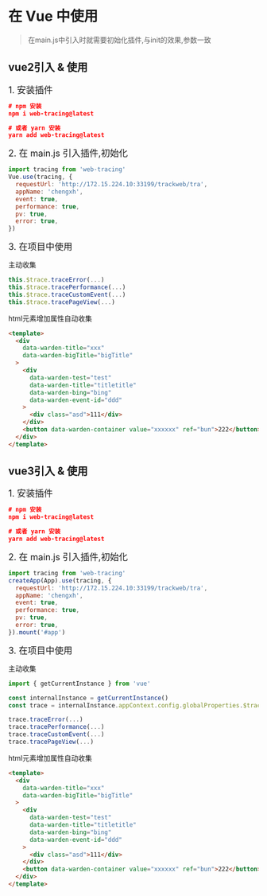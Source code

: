 # 在 Vue 中使用

> 在main.js中引入时就需要初始化插件,与init的效果,参数一致

## vue2引入 & 使用

<font size=4>1. 安装插件</font>

``` json
# npm 安装
npm i web-tracing@latest

# 或者 yarn 安装
yarn add web-tracing@latest
```

<font size=4>2. 在 main.js 引入插件,初始化</font>

``` js
import tracing from 'web-tracing'
Vue.use(tracing, {
  requestUrl: 'http://172.15.224.10:33199/trackweb/tra',
  appName: 'chengxh',
  event: true,
  performance: true,
  pv: true,
  error: true,
})
```

<font size=4>3. 在项目中使用</font>

主动收集

``` js
this.$trace.traceError(...)
this.$trace.tracePerformance(...)
this.$trace.traceCustomEvent(...)
this.$trace.tracePageView(...)
```

html元素增加属性自动收集

``` html
<template>
  <div
    data-warden-title="xxx"
    data-warden-bigTitle="bigTitle"
  >
    <div
      data-warden-test="test"
      data-warden-title="titletitle"
      data-warden-bing="bing"
      data-warden-event-id="ddd"
    >
      <div class="asd">111</div>
    </div>
    <button data-warden-container value="xxxxxx" ref="bun">222</button>
  </div>
</template>
```

## vue3引入 & 使用

<font size=4>1. 安装插件</font>

``` json
# npm 安装
npm i web-tracing@latest

# 或者 yarn 安装
yarn add web-tracing@latest
```

<font size=4>2. 在 main.js 引入插件,初始化</font>

``` js
import tracing from 'web-tracing'
createApp(App).use(tracing, {
  requestUrl: 'http://172.15.224.10:33199/trackweb/tra',
  appName: 'chengxh',
  event: true,
  performance: true,
  pv: true,
  error: true,
}).mount('#app')
```

<font size=4>3. 在项目中使用</font>

主动收集

``` js
import { getCurrentInstance } from 'vue'

const internalInstance = getCurrentInstance()
const trace = internalInstance.appContext.config.globalProperties.$trace

trace.traceError(...)
trace.tracePerformance(...)
trace.traceCustomEvent(...)
trace.tracePageView(...)
```

html元素增加属性自动收集

``` html
<template>
  <div
    data-warden-title="xxx"
    data-warden-bigTitle="bigTitle"
  >
    <div
      data-warden-test="test"
      data-warden-title="titletitle"
      data-warden-bing="bing"
      data-warden-event-id="ddd"
    >
      <div class="asd">111</div>
    </div>
    <button data-warden-container value="xxxxxx" ref="bun">222</button>
  </div>
</template>
```